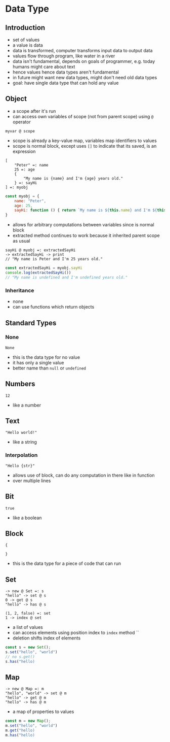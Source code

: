 # Data Type



## Introduction

- set of values
- a value is data
- data is transformed, computer transforms input data to output data
- values flow through program, like water in a river
- data isn't fundamental, depends on goals of programmer, e.g. today humans might care about text
- hence values hence data types aren't fundamental
- in future might want new data types, might don't need old data types
- goal: have single data type that can hold any value
<!-- todo: is that even possible? -->



## Object

- a scope after it's run
- can access own variables of scope (not from parent scope) using `@` operator

```
myvar @ scope
```

- scope is already a key-value map, variables map identifiers to values
- scope is normal block, except uses `[]` to indicate that its saved, is an expression

```
[
    "Peter" =: name
    25 =: age
    {
        "My name is {name} and I'm {age} years old."
    } =: sayHi
] =: myobj
```

```js
const myobj = {
    name: "Peter",
    age: 25,
    sayHi: function () { return `My name is ${this.name} and I'm ${this.age} years old.` }
}
```

- allows for arbitrary computations between variables since is normal block
- extracted method continues to work because it inherited parent scope as usual

```
sayHi @ myobj =: extractedSayHi
-> extractedSayHi -> print
// "My name is Peter and I'm 25 years old."
```

```js
const extractedSayHi = myobj.sayHi
console.log(extractedSayHi())
// "My name is undefined and I'm undefined years old."
```

<!-- todo: can pass arguments? No, what for, since is not reusable...? -->
<!-- todo: are properties mutable? -->
<!-- todo: does object allow access to parent scope or not? -->
<!-- todo: consider making function and object the same. But what happens if modifies properties of object? Would alter function behavior if called again... -->

### Inheritance

- none
- can use functions which return objects
<!-- todo:
type annotation just needs to allow to specify something like `extend`, such that compiler can check if returned object implements all properties of returned object of another function
-->



## Standard Types

### None

```
None
```

- this is the data type for no value
- it has only a single value
- better name than `null` or `undefined`

## Numbers

```
12
```

- like a number

## Text

```
"Hello world!"
```

- like a string

### Interpolation

```
"Hello {str}"
```

- allows use of block, can do any computation in there like in function
- over multiple lines

## Bit

```
true
```

- like a boolean

## Block

```
{

}
```

- this is the data type for a piece of code that can run

## Set

```
-> new @ Set =: s
"hello" -> set @ s
0 -> get @ s
"hello" -> has @ s
```


```
(1, 2, false) =: set
1 -> index @ set
```

- a list of values
- can access elements using position index to `index` method ``
- deletion shifts index of elements

```js
const s = new Set();
s.set("hello", "world")
// no s.get()
s.has("hello)
```

## Map

```
-> new @ Map =: m
"hello", "world" -> set @ m
"hello" -> get @ m
"hello" -> has @ m
```

- a map of properties to values

```js
const m = new Map();
m.set("hello", "world")
m.get("hello)
m.has("hello)
```